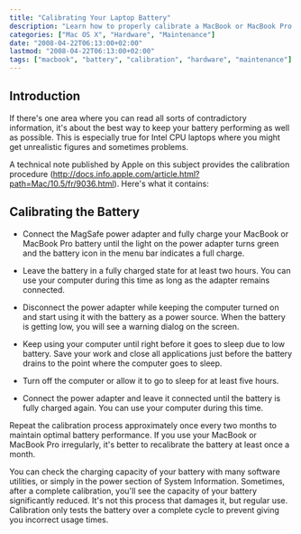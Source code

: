 ```yaml
---
title: "Calibrating Your Laptop Battery"
description: "Learn how to properly calibrate a MacBook or MacBook Pro battery to maintain optimal performance and accurate battery life indicators."
categories: ["Mac OS X", "Hardware", "Maintenance"]
date: "2008-04-22T06:13:00+02:00"
lastmod: "2008-04-22T06:13:00+02:00"
tags: ["macbook", "battery", "calibration", "hardware", "maintenance"]
---
```


## Introduction

If there's one area where you can read all sorts of contradictory information, it's about the best way to keep your battery performing as well as possible. This is especially true for Intel CPU laptops where you might get unrealistic figures and sometimes problems.

A technical note published by Apple on this subject provides the calibration procedure (http://docs.info.apple.com/article.html?path=Mac/10.5/fr/9036.html). Here's what it contains:

## Calibrating the Battery

* Connect the MagSafe power adapter and fully charge your MacBook or MacBook Pro battery until the light on the power adapter turns green and the battery icon in the menu bar indicates a full charge.

* Leave the battery in a fully charged state for at least two hours. You can use your computer during this time as long as the adapter remains connected.

* Disconnect the power adapter while keeping the computer turned on and start using it with the battery as a power source. When the battery is getting low, you will see a warning dialog on the screen.

* Keep using your computer until right before it goes to sleep due to low battery. Save your work and close all applications just before the battery drains to the point where the computer goes to sleep.

* Turn off the computer or allow it to go to sleep for at least five hours.

* Connect the power adapter and leave it connected until the battery is fully charged again. You can use your computer during this time.

Repeat the calibration process approximately once every two months to maintain optimal battery performance. If you use your MacBook or MacBook Pro irregularly, it's better to recalibrate the battery at least once a month.

You can check the charging capacity of your battery with many software utilities, or simply in the power section of System Information. Sometimes, after a complete calibration, you'll see the capacity of your battery significantly reduced. It's not this process that damages it, but regular use. Calibration only tests the battery over a complete cycle to prevent giving you incorrect usage times.

